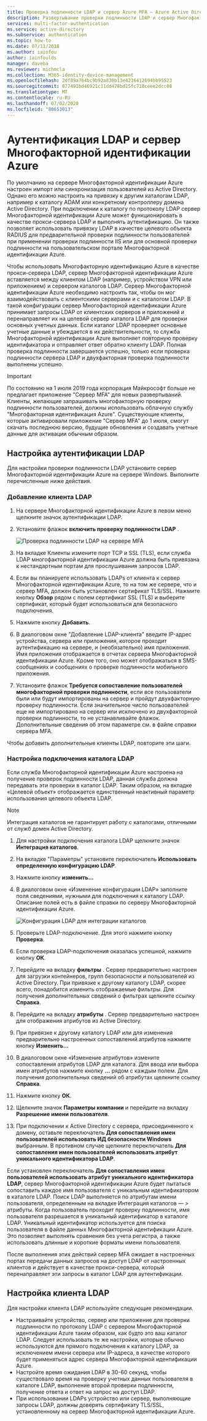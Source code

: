 ```yaml
---
title: Проверка подлинности LDAP и сервер Azure MFA — Azure Active Directory
description: Развертывание проверки подлинности LDAP и сервер Многофакторной идентификации Azure.
services: multi-factor-authentication
ms.service: active-directory
ms.subservice: authentication
ms.topic: how-to
ms.date: 07/11/2018
ms.author: iainfou
author: iainfoulds
manager: daveba
ms.reviewer: michmcla
ms.collection: M365-identity-device-management
ms.openlocfilehash: 2df89a764bc9b92a830b13e4216412694bb95523
ms.sourcegitcommit: 877491bd46921c11dd478bd25fc718ceee2dcc08
ms.translationtype: MT
ms.contentlocale: ru-RU
ms.lasthandoff: 07/02/2020
ms.locfileid: "80653013"
---
```

# <a name="ldap-authentication-and-azure-multi-factor-authentication-server"></a>Аутентификация LDAP и сервер Многофакторной идентификации Azure

По умолчанию на сервере Многофакторной идентификации Azure настроен импорт или синхронизация пользователей из Active Directory. Однако его можно настроить на привязку к другим каталогам LDAP, например к каталогу ADAM или конкретному контроллеру домена Active Directory. При подключении к каталогу по протоколу LDAP сервер Многофакторной идентификации Azure может функционировать в качестве прокси-сервера LDAP и выполнять аутентификацию. Он также позволяет использовать привязку LDAP в качестве целевого объекта RADIUS для предварительной проверки подлинности пользователей при применении проверки подлинности IIS или для основной проверки подлинности на пользовательском портале Многофакторной идентификации Azure.

Чтобы использовать Многофакторную идентификацию Azure в качестве прокси-сервера LDAP, сервер Многофакторной идентификации Azure вставляется между клиентом LDAP (например, устройством VPN или приложением) и сервером каталогов LDAP. Сервер Многофакторной идентификации Azure необходимо настроить так, чтобы он мог взаимодействовать с клиентскими серверами и с каталогом LDAP. В такой конфигурации сервер Многофакторной идентификации Azure принимает запросы LDAP от клиентских серверов и приложений и перенаправляет их на целевой сервер каталога LDAP для проверки основных учетных данных. Если каталог LDAP проверяет основные учетные данные и убеждается в их действительности, то служба Многофакторной идентификации Azure выполняет повторную проверку идентификатора и отправляет ответ обратно клиенту LDAP. Полная проверка подлинности завершается успешно, только если проверка подлинности сервера LDAP и двухфакторная проверка подлинности выполнены успешно.

> [!IMPORTANT]
> По состоянию на 1 июля 2019 года корпорация Майкрософт больше не предлагает приложение "Сервер MFA" для новых развертываний. Клиенты, желающие запрашивать многофакторную проверку подлинности пользователей, должны использовать облачную службу "Многофакторная идентификация Azure". Существующие клиенты, которые активировали приложение "Сервер MFA" до 1 июля, смогут скачать последнюю версию, будущие обновления и создавать учетные данные для активации обычным образом.

## <a name="configure-ldap-authentication"></a>Настройка аутентификации LDAP

Для настройки проверки подлинности LDAP установите сервер Многофакторной идентификации Azure на сервере Windows. Выполните перечисленные ниже действия.

### <a name="add-an-ldap-client"></a>Добавление клиента LDAP

1. На сервере Многофакторной идентификации Azure в левом меню щелкните значок аутентификации LDAP.
2. Установите флажок **включить проверку подлинности LDAP** .

   ![Проверка подлинности LDAP на сервере MFA](./media/howto-mfaserver-dir-ldap/ldap2.png)

3. На вкладке Клиенты измените порт TCP и SSL (TLS), если служба LDAP многофакторной идентификации Azure должна быть привязана к нестандартным портам для прослушивания запросов LDAP.
4. Если вы планируете использовать LDAPs от клиента к сервер Многофакторной идентификации Azure, то на том же сервере, что и сервер MFA, должен быть установлен сертификат TLS/SSL. Нажмите кнопку **Обзор** рядом с полем сертификат SSL (TLS) и выберите сертификат, который будет использоваться для безопасного подключения.
5. Нажмите кнопку **Добавить**.
6. В диалоговом окне "Добавление LDAP-клиента" введите IP-адрес устройства, сервера или приложения, которое проходит аутентификацию на сервере, и (необязательно) имя приложения. Имя приложения отображается в отчетах сервера Многофакторной идентификации Azure. Кроме того, оно может отображаться в SMS-сообщениях и сообщениях о проверке подлинности мобильного приложения.
7. Установите флажок **Требуется сопоставление пользователей многофакторной проверки подлинности**, если все пользователи были или будут импортированы на сервер и пройдут двухфакторную проверку подлинности. Если значительное число пользователей еще не импортировано на сервер или исключено из двухфакторной проверки подлинности, то не устанавливайте флажок. Дополнительные сведения об этом параметре см. в файле справки сервера MFA.

Чтобы добавить дополнительные клиенты LDAP, повторите эти шаги.

### <a name="configure-the-ldap-directory-connection"></a>Настройка подключения каталога LDAP

Если служба Многофакторной идентификации Azure настроена на получение проверок подлинности LDAP, данная служба должна передавать эти проверки в каталог LDAP. Таким образом, на вкладке «Целевой объект» отображается единственный неактивный параметр использования целевого объекта LDAP.

> [!NOTE]
> Интеграция каталогов не гарантирует работу с каталогами, отличными от служб домен Active Directory.

1. Для настройки подключения каталога LDAP щелкните значок **Интеграция каталогов**.
2. На вкладке "Параметры" установите переключатель **Использовать определенную конфигурацию LDAP**.
3. Нажмите кнопку **изменить...**
4. В диалоговом окне «Изменение конфигурации LDAP» заполните поля сведениями, нужными для подключения к каталогу LDAP. Описание полей есть в файле справки по серверу Многофакторной идентификации Azure.

    ![Конфигурация LDAP для интеграции каталогов](./media/howto-mfaserver-dir-ldap/ldap.png)

5. Проверьте LDAP-подключение. Для этого нажмите кнопку **Проверка**.
6. Если проверка LDAP-подключения оказалась успешной, нажмите кнопку **ОК**.
7. Перейдите на вкладку **фильтры** . Сервер предварительно настроен для загрузки контейнеров, групп безопасности и пользователей из Active Directory. При привязке к другому каталогу LDAP, скорее всего, понадобится изменить отображаемые фильтры. Для получения дополнительных сведений о фильтрах щелкните ссылку **Справка**.
8. Перейдите на вкладку **атрибуты** . Сервер предварительно настроен для отображения атрибутов из Active Directory.
9. При привязке к другому каталогу LDAP или для изменения предварительно настроенных сопоставлений атрибутов нажмите кнопку **Изменить…**
10. В диалоговом окне «Изменение атрибутов» измените сопоставления атрибутов LDAP для каталога. Для ввода или выбора имен атрибутов нажмите кнопку **…** рядом с каждым полем. Для получения дополнительных сведений об атрибутах щелкните ссылку **Справка**.
11. Нажмите кнопку **ОК**.
12. Щелкните значок **Параметры компании** и перейдите на вкладку **Разрешение имени пользователя**.
13. При подключении к Active Directory с сервера, присоединенного к домену, оставьте переключатель **Для сопоставления имен пользователей использовать ИД безопасности Windows** выбранным. В противном случае щелкните переключатель **Для сопоставления имен пользователей использовать атрибут уникального идентификатора LDAP**.

Если установлен переключатель **Для сопоставления имен пользователей использовать атрибут уникального идентификатора LDAP**, сервер Многофакторной идентификации Azure будет пытаться сопоставить каждое имя пользователя с уникальным идентификатором в каталоге LDAP. Поиск LDAP выполняется по атрибутам имени пользователя, определенным на вкладке Интеграция каталогов — > атрибуты. Когда пользователь проходит проверку подлинности, имя пользователя разрешается в уникальный идентификатор в каталоге LDAP. Уникальный идентификатор используется для поиска пользователя в файле данных Многофакторной идентификации Azure. Это позволяет выполнять сравнения без учета регистра, а также использовать длинные и короткие форматы имени пользователя.

После выполнения этих действий сервер MFA ожидает в настроенных портах передачи данных запросов на доступ LDAP от настроенных клиентов и действует в качестве прокси-сервера, который перенаправляет эти запросы в каталог LDAP для аутентификации.

## <a name="configure-ldap-client"></a>Настройка клиента LDAP

Для настройки клиента LDAP используйте следующие рекомендации.

* Настраивайте устройство, сервер или приложение для проверки подлинности по протоколу LDAP с сервером Многофакторной идентификации Azure таким образом, как будто это ваш каталог LDAP. Следует использовать те же настройки, которые обычно используются для прямого подключения к каталогу LDAP, за исключением имени сервера или IP-адреса, в качестве которого будет применяться адрес сервера Многофакторной идентификации Azure.
* Настройте время ожидания LDAP в 30-60 секунд, чтобы существовало время на проверку учетных данных пользователя в каталоге LDAP, выполнение второй проверки подлинности, получение ответа и ответ на запрос на доступ LDAP.
* При использовании LDAPs устройство или сервер, выполняющие запросы LDAP, должны доверять сертификату TLS/SSL, установленному на сервер Многофакторной идентификации Azure.
